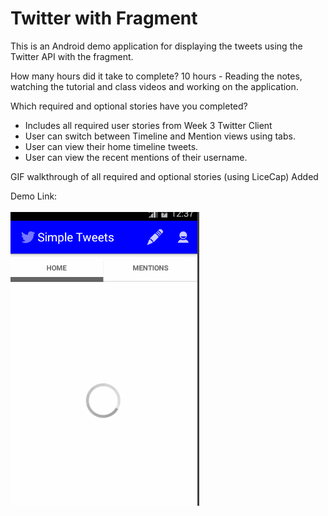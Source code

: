 <h1>Twitter with Fragment</h1>

<p>
This is an Android demo application for displaying the tweets  using the Twitter  API with the fragment.
</p>

<p>
How many hours did it take to complete?
10 hours - Reading the notes, watching the tutorial and class videos and working on the application.
</p>

<p>
Which required and optional stories have you completed?

- Includes all required user stories from Week 3 Twitter Client
- User can switch between Timeline and Mention views using tabs.
- User can view their home timeline tweets.
- User can view the recent mentions of their username.

</p>

</p>
GIF walkthrough of all required and optional stories (using LiceCap)
Added
</p>

<p>
Demo Link: <a href="https://github.com/bhusarisuccess/ComplexUi/blob/master/Demo/ComplexUi%20Demo.gif"> <br> <br>
<img border="0" src="https://github.com/bhusarisuccess/ComplexUi/blob/master/Demo/ComplexUi%20Demo.gif" width="60%" height="60%"> <br>
</a>
</p>
